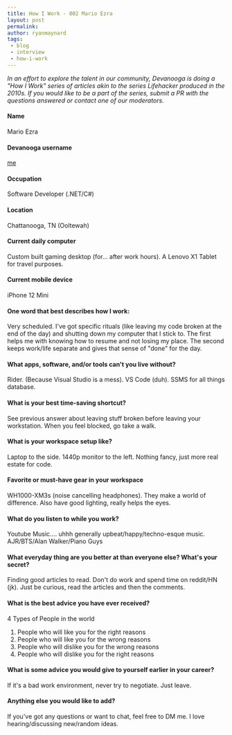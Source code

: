 ```yaml
---
title: How I Work - 002 Mario Ezra
layout: post
permalink: 
author: ryanmaynard
tags:
 - blog
 - interview
 - how-i-work
---
```


_In an effort to explore the talent in our community, Devanooga is doing a "How I Work" series of articles akin to the series Lifehacker produced in the 2010s. If you would like to be a part of the series, submit a PR with the questions answered or contact one of our moderators._

#### Name
Mario Ezra

#### Devanooga username
[me](https://www.devanooga.com/members/#ME)

#### Occupation
Software Developer (.NET/C#)

#### Location
Chattanooga, TN (Ooltewah)

#### Current daily computer
Custom built gaming desktop (for... after work hours). A Lenovo X1 Tablet for travel purposes.

#### Current mobile device
iPhone 12 Mini

#### One word that best describes how I work: 
Very scheduled. I've got specific rituals (like leaving my code broken at the end of the day) and shutting down my computer that I stick to. The first helps me with knowing how to resume and not losing my place. The second keeps work/life separate and gives that sense of "done" for the day.

#### What apps, software, and/or tools can't you live without? 
Rider. (Because Visual Studio is a mess). VS Code (duh). SSMS for all things database.

#### What is your best time-saving shortcut?
See previous answer about leaving stuff broken before leaving your workstation. When you feel blocked, go take a walk.

#### What is your workspace setup like?
Laptop to the side. 1440p monitor to the left. Nothing fancy, just more real estate for code.

#### Favorite or must-have gear in your workspace
WH1000-XM3s (noise cancelling headphones). They make a world of difference. Also have good lighting, really helps the eyes.

#### What do you listen to while you work? 
Youtube Music.... uhhh generally upbeat/happy/techno-esque music. AJR/BTS/Alan Walker/Piano Guys

#### What everyday thing are you better at than everyone else? What's your secret? 
Finding good articles to read. Don't do work and spend time on reddit/HN (jk). Just be curious, read the articles and then the comments.

#### What is the best advice you have ever received? 
4 Types of People in the world
1. People who will like you for the right reasons
2. People who will like you for the wrong reasons
3. People who will dislike you for the wrong reasons
4. People who will dislike you for the right reasons

#### What is some advice you would give to yourself earlier in your career? 
If it's a bad work environment, never try to negotiate. Just leave.

#### Anything else you would like to add? 
If you've got any questions or want to chat, feel free to DM me. I love hearing/discussing new/random ideas.